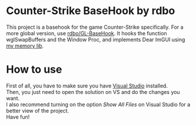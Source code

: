 # Counter-Strike BaseHook by rdbo
This project is a basehook for the game Counter-Strike specifically. For a more global version, use <a href="https://github.com/rdbo/libmem">rdbo/GL-BaseHook</a>. It hooks the function wglSwapBuffers and the Window Proc, and implements Dear ImGUI using <a href="https://github.com/rdbo/libmem">my memory lib</a>.  
  
# How to use
First of all, you have to make sure you have <a href="https://visualstudio.microsoft.com/">Visual Studio</a> installed.  
Then, you just need to open the solution on VS and do the changes you want.  
I also recommend turning on the option *Show All Files* on Visual Studio for a better view of the project.  
Have fun!  
